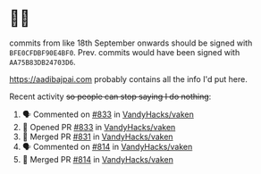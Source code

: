 # 👋🏻
<!--
**aadibajpai/aadibajpai** is a ✨ _special_ ✨ repository because its `README.md` (this file) appears on your GitHub profile.
-->
commits from like 18th September onwards should be signed with `BFE0CFDBF90E4BF0`. Prev. commits would have been signed with `AA75B83DB24703D6`.

https://aadibajpai.com probably contains all the info I'd put here.

Recent activity ~~so people can stop saying I do nothing~~:
<!--START_SECTION:activity-->
1. 🗣 Commented on [#833](https://github.com/VandyHacks/vaken/issues/833) in [VandyHacks/vaken](https://github.com/VandyHacks/vaken)
2. 💪 Opened PR [#833](https://github.com/VandyHacks/vaken/pull/833) in [VandyHacks/vaken](https://github.com/VandyHacks/vaken)
3. 🎉 Merged PR [#831](https://github.com/VandyHacks/vaken/pull/831) in [VandyHacks/vaken](https://github.com/VandyHacks/vaken)
4. 🗣 Commented on [#814](https://github.com/VandyHacks/vaken/issues/814) in [VandyHacks/vaken](https://github.com/VandyHacks/vaken)
5. 🎉 Merged PR [#814](https://github.com/VandyHacks/vaken/pull/814) in [VandyHacks/vaken](https://github.com/VandyHacks/vaken)
<!--END_SECTION:activity-->
